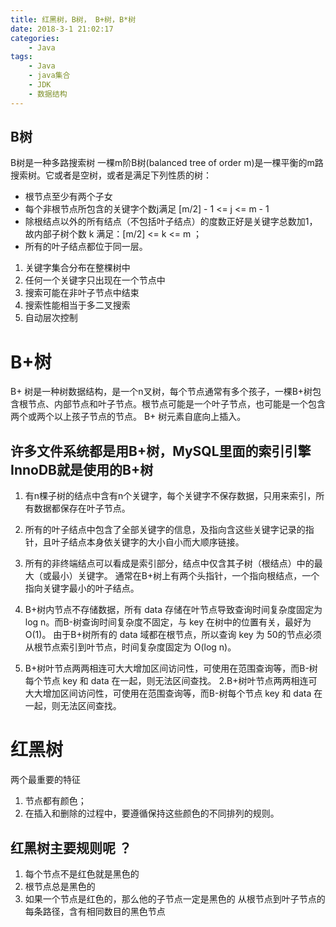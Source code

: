 ```yaml
---
title: 红黑树，B树， B+树，B*树
date: 2018-3-1 21:02:17
categories:
	- Java
tags:
	- Java
	- java集合
	- JDK
	- 数据结构
---
```


## B树
B树是一种多路搜索树
一棵m阶B树(balanced tree of order m)是一棵平衡的m路搜索树。它或者是空树，或者是满足下列性质的树：

* 根节点至少有两个子女
* 每个非根节点所包含的关键字个数j满足 [m/2] - 1 <= j <= m - 1
* 除根结点以外的所有结点（不包括叶子结点）的度数正好是关键字总数加1，故内部子树个数 k 满足：[m/2] <= k <= m ；
* 所有的叶子结点都位于同一层。

1. 关键字集合分布在整棵树中
2. 任何一个关键字只出现在一个节点中
3. 搜索可能在非叶子节点中结束
4. 搜索性能相当于多二叉搜索
5. 自动层次控制

# B+树
B+ 树是一种树数据结构，是一个n叉树，每个节点通常有多个孩子，一棵B+树包含根节点、内部节点和叶子节点。根节点可能是一个叶子节点，也可能是一个包含两个或两个以上孩子节点的节点。
B+ 树元素自底向上插入。

## 许多文件系统都是用B+树，MySQL里面的索引引擎 InnoDB就是使用的B+树
1. 有n棵子树的结点中含有n个关键字，每个关键字不保存数据，只用来索引，所有数据都保存在叶子节点。

2. 所有的叶子结点中包含了全部关键字的信息，及指向含这些关键字记录的指针，且叶子结点本身依关键字的大小自小而大顺序链接。

3. 所有的非终端结点可以看成是索引部分，结点中仅含其子树（根结点）中的最大（或最小）关键字。 
通常在B+树上有两个头指针，一个指向根结点，一个指向关键字最小的叶子结点。

1. B+树内节点不存储数据，所有 data 存储在叶节点导致查询时间复杂度固定为 log n。而B-树查询时间复杂度不固定，与 key 在树中的位置有关，最好为O(1)。
由于B+树所有的 data 域都在根节点，所以查询 key 为 50的节点必须从根节点索引到叶节点，时间复杂度固定为 O(log n)。

2. B+树叶节点两两相连可大大增加区间访问性，可使用在范围查询等，而B-树每个节点 key 和 data 在一起，则无法区间查找。
2.B+树叶节点两两相连可大大增加区间访问性，可使用在范围查询等，而B-树每个节点 key 和 data 在一起，则无法区间查找。

# 红黑树
两个最重要的特征
1. 节点都有颜色；
2. 在插入和删除的过程中，要遵循保持这些颜色的不同排列的规则。

## 红黑树主要规则呢 ？
1. 每个节点不是红色就是黑色的
2. 根节点总是黑色的
3. 如果一个节点是红色的，那么他的子节点一定是黑色的
从根节点到叶子节点的每条路径，含有相同数目的黑色节点

